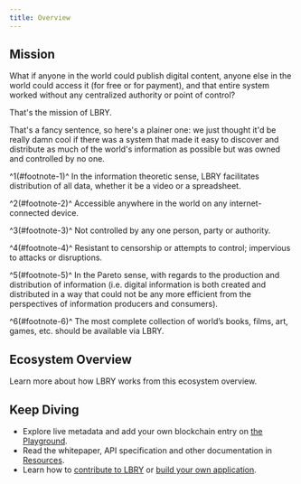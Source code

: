 ```yaml
---
title: Overview
---
```


## Mission

What if anyone in the world could publish digital content, anyone else in the world could access it (for free or for payment), and that entire system worked without any centralized authority or point of control?

That's the mission of LBRY.

<MissionStatement/>

That's a fancy sentence, so here's a plainer one: we just thought it'd be really damn cool if there was a system that made it easy to discover and distribute as much of the world's information as possible but was owned and controlled by no one.

^1(#footnote-1)^ In the information theoretic sense, LBRY facilitates distribution of all data, whether it be a video or a spreadsheet.

^2(#footnote-2)^ Accessible anywhere in the world on any internet-connected device.

^3(#footnote-3)^ Not controlled by any one person, party or authority.

^4(#footnote-4)^ Resistant to censorship or attempts to control; impervious to attacks or disruptions.

^5(#footnote-5)^ In the Pareto sense, with regards to the production and distribution of information (i.e. digital information is both created and distributed in a way that could not be any more efficient from the perspectives of information producers and consumers).

^6(#footnote-6)^ The most complete collection of world’s books, films, art, games, etc. should be available via LBRY.

## Ecosystem Overview

Learn more about how LBRY works from this ecosystem overview.

<Overview/>

## Keep Diving

- Explore live metadata and add your own blockchain entry on [the Playground](/playground).
- Read the whitepaper, API specification and other documentation in [Resources](/resources).
- Learn how to [contribute to LBRY](/contribute) or [build your own application](/build).
